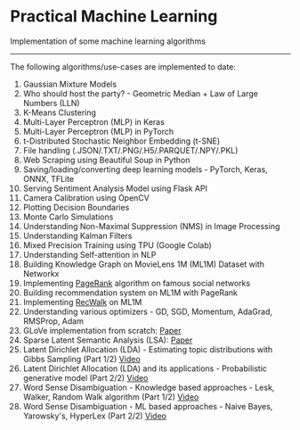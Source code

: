 # Practical Machine Learning 

Implementation of some machine learning algorithms
***

The following algorithms/use-cases are implemented to date:
1. Gaussian Mixture Models
2. Who should host the party? - Geometric Median + Law of Large Numbers (LLN)
3. K-Means Clustering
4. Multi-Layer Perceptron (MLP) in Keras
5. Multi-Layer Perceptron (MLP) in PyTorch
6. t-Distributed Stochastic Neighbor Embedding (t-SNE)
7. File handling (.JSON/.TXT/.PNG/.H5/.PARQUET/.NPY/.PKL)
8. Web Scraping using Beautiful Soup in Python
9. Saving/loading/converting deep learning models - PyTorch, Keras, ONNX, TFLite
10. Serving Sentiment Analysis Model using Flask API
11. Camera Calibration using OpenCV
12. Plotting Decision Boundaries
13. Monte Carlo Simulations
14. Understanding Non-Maximal Suppression (NMS) in Image Processing
15. Understanding Kalman Filters 
16. Mixed Precision Training using TPU (Google Colab)
17. Understanding Self-attention in NLP
18. Building Knowledge Graph on MovieLens 1M (ML1M) Dataset with Networkx
19. Implementing [PageRank](https://snap.stanford.edu/class/cs224w-readings/Brin98Anatomy.pdf) algorithm on famous social networks
20. Building recommendation system on ML1M with PageRank 
21. Implementing [RecWalk](https://dl.acm.org/doi/10.1145/3289600.3291016) on ML1M
22. Understanding various optimizers - GD, SGD, Momentum, AdaGrad, RMSProp, Adam
23. GLoVe implementation from scratch: [Paper](https://nlp.stanford.edu/pubs/glove.pdf)
24. Sparse Latent Semantic Analysis (LSA): [Paper](https://www.cs.cmu.edu/~jgc/publication/PublicationPDF/Sparse_Latent_Semantic_Analysis.pdf)
25. Latent Dirichlet Allocation (LDA) - Estimating topic distributions with Gibbs Sampling (Part 1/2) [Video](https://www.youtube.com/watch?v=_WCwOICQhZI)
26. Latent Dirichlet Allocation (LDA) and its applications - Probabilistic generative model (Part 2/2) [Video](https://www.youtube.com/watch?v=YYQmego-l1E)
27. Word Sense Disambiguation - Knowledge based approaches - Lesk, Walker, Random Walk algorithm (Part 1/2) [Video](https://www.youtube.com/watch?v=O0s0UAEYQn0)
28. Word Sense Disambiguation - ML based approaches - Naive Bayes, Yarowsky's, HyperLex (Part 2/2) [Video](https://www.youtube.com/watch?v=Jr0uEViJtzU)
